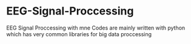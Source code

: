 # EEG-Signal-Proccessing
EEG Signal Proccessing with mne
Codes are mainly written with python which has very common libraries for big data proccessing 
